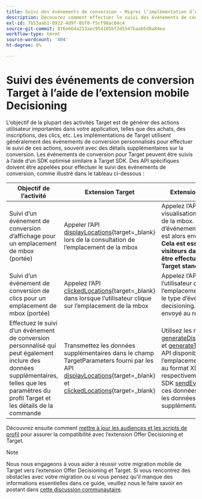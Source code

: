 ```yaml
---
title: Suivi des événements de conversion - Migrez l’implémentation d’Adobe Target dans votre application mobile vers l’extension Offer Decisioning et Target
description: Découvrez comment effectuer le suivi des événements de conversion Adobe Target à l’aide de l’extension Offer Decisioning et Target Mobile
exl-id: 7b53aab1-0922-4d9f-8bf0-f5cf98ac04c4
source-git-commit: 876e664a213aec954105bf2d5547baab5d8a84ea
workflow-type: tm+mt
source-wordcount: '404'
ht-degree: 0%

---
```


# Suivi des événements de conversion Target à l’aide de l’extension mobile Decisioning

L’objectif de la plupart des activités Target est de générer des actions utilisateur importantes dans votre application, telles que des achats, des inscriptions, des clics, etc. Les implémentations de Target utilisent généralement des événements de conversion personnalisés pour effectuer le suivi de ces actions, souvent avec des détails supplémentaires sur la conversion. Les événements de conversion pour Target peuvent être suivis à l’aide d’un SDK optimisé similaire à Target SDK. Des API spécifiques doivent être appelées pour effectuer le suivi des événements de conversion, comme illustré dans le tableau ci-dessous :

| Objectif de l’activité | Extension Target | Extension Offer Decisioning and Target |
|---|---|---|
| Suivi d’un événement de conversion d’affichage pour un emplacement de mbox (portée) | Appeler l’API [displayLocations](https://developer.adobe.com/client-sdks/solution/adobe-target/api-reference/#displayedlocations){target=_blank} lors de la consultation de l’emplacement de la mbox | Appelez l’API [display](https://developer.adobe.com/client-sdks/edge/adobe-journey-optimizer-decisioning/#proposition-tracking-using-direct-offer-class-methods){target=_blank} lors de la visualisation de l’offre relative à l’emplacement de la mbox. Un événement avec le type d’événement decisioning.propositionDisplay est alors envoyé au réseau Experience Edge. **Cela est essentiel pour incrémenter les visiteurs dans vos activités Target et doit être effectué lors de la diffusion des offres Target standard et par défaut.** |
| Suivi d’un événement de conversion de clics pour un emplacement de mbox (portée) | Appelez l’API [clickedLocations](https://developer.adobe.com/client-sdks/solution/adobe-target/api-reference/#displayedlocations){target=_blank} dans lorsque l’utilisateur clique sur l’emplacement de la mbox | Appelez l’API [tapped](https://developer.adobe.com/client-sdks/edge/adobe-journey-optimizer-decisioning/#proposition-tracking-using-direct-offer-class-methods){target=_blank} lorsque l’utilisateur clique sur l’offre pour l’emplacement de mbox. Un événement avec le type d’événement decisioning.propositionInteract est alors envoyé au réseau Experience Edge. |
| Effectuez le suivi d’un événement de conversion personnalisé qui peut également inclure des données supplémentaires, telles que les paramètres du profil Target et les détails de la commande | Transmettez les données supplémentaires dans le champ TargetParameters fourni par les API [displayLocations](https://developer.adobe.com/client-sdks/solution/adobe-target/api-reference/#displayedlocations){target=_blank} et [clickedLocations](https://developer.adobe.com/client-sdks/solution/adobe-target/api-reference/#displayedlocations){target=_blank} | Utilisez les méthodes publiques [generateDisplayInteractionXdm](https://developer.adobe.com/client-sdks/edge/adobe-journey-optimizer-decisioning/#proposition-tracking-using-edge-extension-api){target=_blank} et [generateTapInteractionXdm](https://developer.adobe.com/client-sdks/edge/adobe-journey-optimizer-decisioning/#proposition-tracking-using-edge-extension-api){target=_blank} API disponibles dans l’offre pour que l’emplacement de la mbox génère les données au format XDM pour l’affichage et le clic, respectivement. Appelez ensuite l’API Edge SDK [sendEvent](https://developer.adobe.com/client-sdks/edge/edge-network/api-reference/#sendevent){target=_blank} pour envoyer ces données XDM de suivi, ainsi que toutes les données XDM et à structure libre supplémentaires, au réseau Experience Edge. |


Découvrez ensuite comment [mettre à jour les audiences et les scripts de profil](update-audiences.md) pour assurer la compatibilité avec l’extension Offer Decisioning et Target.

>[!NOTE]
>
>Nous nous engageons à vous aider à réussir votre migration mobile de Target vers l’extension Offer Decisioning et Target. Si vous rencontrez des obstacles avec votre migration ou si vous pensez qu&#39;il manque des informations essentielles dans ce guide, veuillez nous le faire savoir en postant dans [cette discussion communautaire](https://experienceleaguecommunities.adobe.com/t5/adobe-experience-platform-data/tutorial-discussion-migrate-target-from-at-js-to-web-sdk/m-p/575587?profile.language=fr#M463).
